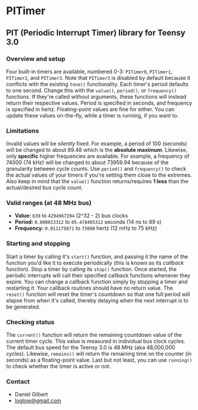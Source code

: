 # PITimer

## PIT (Periodic Interrupt Timer) library for Teensy 3.0

### Overview and setup

Four built-in timers are available, numbered 0-3: `PITimer0`, `PITimer1`, `PITimer2`, and `PITimer3`. Note that `PITimer3` is disabled by default because it conflicts with the existing `tone()` functionality. Each timer's period defaults to one second. Change this with the `value()`, `period()`, or `frequency()` functions. If they're called without arguments, these functions will instead return their respective values. Period is specified in seconds, and frequency is specified in hertz. Floating-point values are fine for either. You can update these values on-the-fly, while a timer is running, if you want to.

### Limitations

Invalid values will be _silently_ fixed. For example, a period of 100 (seconds) will be changed to about 89.48 which is the __absolute maximum__. Likewise, only __specific__ higher frequencies are available. For example, a frequency of 74000 (74 kHz) will be changed to about 73959.94 because of the granularity between cycle counts. Use `period()` and `frequency()` to check the actual values of your timers if you're setting them close to the extremes. Also keep in mind that the `value()` function returns/requires __1 less__ than the actual/desired bus cycle count.

### Valid ranges (at 48 MHz bus)

- __Value:__ `639` to `4294967294` (2^32 - 2) bus clocks
- __Period:__ `0.000013312` to `89.478485312` seconds (14 ns to 89 s)
- __Frequency:__ `0.011175871` to `75000` hertz (12 mHz to 75 kHz)

### Starting and stopping

Start a timer by calling it's `start()` function, and passing it the name of the function you'd like it to execute periodically (this is known as its _callback_ function). Stop a timer by calling its `stop()` function. Once started, the periodic interrupts will call their specified callback functions whenever they expire. You can change a callback function simply by stopping a timer and restarting it. Your callback routines should have no return value. The `reset()` function will reset the timer's countdown so that one full period will elapse from when it's called, thereby delaying when the next interrupt is to be generated.

### Checking status

The `current()` function will return the remaining countdown value of the current timer cycle. This value is measured in individual bus clock cycles. The default bus speed for the Teensy 3.0 is 48 MHz (aka 48,000,000 cycles). Likewise, `remains()` will return the remaining time on the counter (in seconds) as a floating-point value. Last but not least, you can use `running()` to check whether the timer is active or not.

### Contact

- Daniel Gilbert
- loglow@gmail.com
